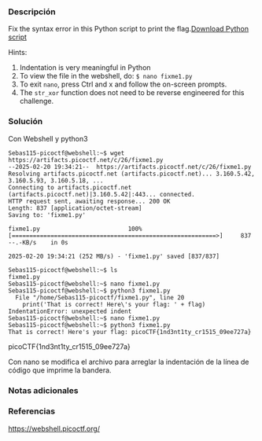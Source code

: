 ### Descripción
Fix the syntax error in this Python script to print the flag.[Download Python script](https://artifacts.picoctf.net/c/26/fixme1.py)

Hints:
1. Indentation is very meaningful in Python
2. To view the file in the webshell, do: `$ nano fixme1.py`
3. To exit `nano`, press Ctrl and x and follow the on-screen prompts.
4. The `str_xor` function does not need to be reverse engineered for this challenge.

### Solución
Con Webshell y python3

```
Sebas115-picoctf@webshell:~$ wget https://artifacts.picoctf.net/c/26/fixme1.py
--2025-02-20 19:34:21--  https://artifacts.picoctf.net/c/26/fixme1.py
Resolving artifacts.picoctf.net (artifacts.picoctf.net)... 3.160.5.42, 3.160.5.93, 3.160.5.18, ...
Connecting to artifacts.picoctf.net (artifacts.picoctf.net)|3.160.5.42|:443... connected.
HTTP request sent, awaiting response... 200 OK
Length: 837 [application/octet-stream]
Saving to: 'fixme1.py'

fixme1.py                         100%[==========================================================>]     837  --.-KB/s    in 0s      

2025-02-20 19:34:21 (252 MB/s) - 'fixme1.py' saved [837/837]

Sebas115-picoctf@webshell:~$ ls
fixme1.py
Sebas115-picoctf@webshell:~$ nano fixme1.py 
Sebas115-picoctf@webshell:~$ python3 fixme1.py 
  File "/home/Sebas115-picoctf/fixme1.py", line 20
    print('That is correct! Here\'s your flag: ' + flag)
IndentationError: unexpected indent
Sebas115-picoctf@webshell:~$ nano fixme1.py 
Sebas115-picoctf@webshell:~$ python3 fixme1.py 
That is correct! Here's your flag: picoCTF{1nd3nt1ty_cr1515_09ee727a}
```

picoCTF{1nd3nt1ty_cr1515_09ee727a}

Con nano se modifica el archivo para arreglar la indentación de la línea de código que imprime la bandera.

### Notas adicionales


### Referencias
https://webshell.picoctf.org/


